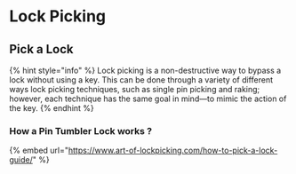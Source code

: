 # Lock Picking

## Pick a Lock

{% hint style="info" %}
Lock picking is a non-destructive way to bypass a lock without using a key. This can be done through a variety of different ways lock picking techniques, such as single pin picking and raking; however, each technique has the same goal in mind—to mimic the action of the key.
{% endhint %}

### How a Pin Tumbler Lock works ?

{% embed url="https://www.art-of-lockpicking.com/how-to-pick-a-lock-guide/" %}
